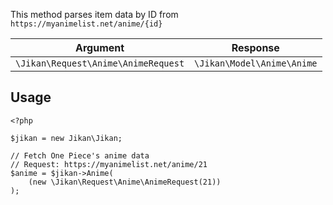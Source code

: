 This method parses item data by ID from `https://myanimelist.net/anime/{id}`

| Argument | Response |
| -------- | -------- |
| `\Jikan\Request\Anime\AnimeRequest` | `\Jikan\Model\Anime\Anime` |

## Usage
```
<?php

$jikan = new Jikan\Jikan;

// Fetch One Piece's anime data
// Request: https://myanimelist.net/anime/21
$anime = $jikan->Anime(
    (new \Jikan\Request\Anime\AnimeRequest(21))
);
```

[^1]: Request: [\Jikan\Request\Anime\AnimeRequest](/objects/request/anime/anime.md)
[^2]: Model: [\Jikan\Model\Anime\Anime](/objects/model/anime/anime.md)